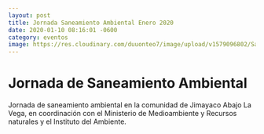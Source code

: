 ```yaml
---
layout: post
title: Jornada Saneamiento Ambiental Enero 2020
date: 2020-01-10 08:16:01 -0600
category: eventos
image: https://res.cloudinary.com/duuonteo7/image/upload/v1579096802/Saneamiento%20Ambiental%20Enero%202020/WhatsApp_Image_2020-01-15_at_9.19.57_AM.jpg
---
```


<html>
<head>
	<title></title>
</head>
<body>
<h1>Jornada de Saneamiento Ambiental</h1>

<p>Jornada de saneamiento ambiental en la comunidad de Jimayaco Abajo La Vega, en coordinaci&oacute;n con el Ministerio de Medioambiente y Recursos naturales y el Instituto del Ambiente.</p>

<p><img alt="" src="https://res.cloudinary.com/duuonteo7/image/upload/v1579096789/Saneamiento%20Ambiental%20Enero%202020/WhatsApp_Image_2020-01-15_at_9.19.58_AM_1.jpg" /></p>

<p><img alt="" src="https://res.cloudinary.com/duuonteo7/image/upload/v1579096793/Saneamiento%20Ambiental%20Enero%202020/WhatsApp_Image_2020-01-15_at_9.19.56_AM.jpg" /></p>
</body>
</html>
